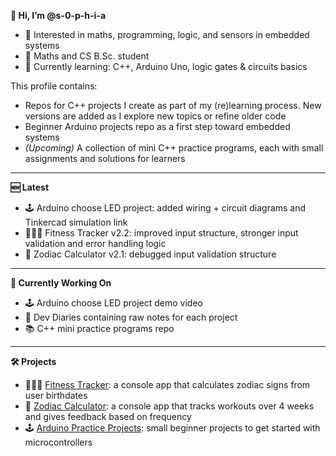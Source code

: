 **👋 Hi, I’m @s-0-p-h-i-a**
- 👀 Interested in maths, programming, logic, and sensors in embedded systems
- 📖 Maths and CS B.Sc. student
- 🌱 Currently learning: C++, Arduino Uno, logic gates & circuits basics

This profile contains:
- Repos for C++ projects I create as part of my (re)learning process. New versions are added as I explore new topics or refine older code
- Beginner Arduino projects repo as a first step toward embedded systems
- _(Upcoming)_ A collection of mini C++ practice programs, each with small assignments and solutions for learners

---

**🆕 Latest**
- 🕹️ Arduino choose LED project: added wiring + circuit diagrams and Tinkercad simulation link
- 🏋🏻‍♀️ Fitness Tracker v2.2: improved input structure, stronger input validation and error handling logic
- 🌙 Zodiac Calculator v2.1: debugged input validation structure

---

**🚧 Currently Working On**
- 🕹️ Arduino choose LED project demo video
- 📝 Dev Diaries containing raw notes for each project
- 📚 C++ mini practice programs repo

---

**🛠️ Projects**
- 🏋🏻‍♀️ [Fitness Tracker](https://github.com/s-0-p-h-i-a/Fitness_Tracker): a console app that calculates zodiac signs from user birthdates
- 🌙 [Zodiac Calculator](https://github.com/s-0-p-h-i-a/Zodiac_Calculator): a console app that tracks workouts over 4 weeks and gives feedback based on frequency
- 🕹️ [Arduino Practice Projects](https://github.com/s-0-p-h-i-a/Arduino_Practice): small beginner projects to get started with microcontrollers

<!--- See my pinned repositories for ongoing projects!


💞️ I’m looking to collaborate on
- 📫 How to reach me ...
- 😄 Pronouns: ...
- ⚡ Fun fact: ... ... --->

<!---
s-0-p-h-i-a/s-0-p-h-i-a is a ✨ special ✨ repository because its `README.md` (this file) appears on your GitHub profile.
You can click the Preview link to take a look at your changes.
--->

